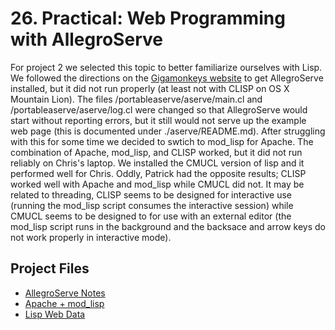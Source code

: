 # 26. Practical: Web Programming with AllegroServe
For project 2 we selected this topic to better familiarize ourselves with Lisp. We followed the directions on the [Gigamonkeys website](http://www.gigamonkeys.com/book/practical-web-programming-with-allegroserve.html) to get AllegroServe installed, but it did not run properly (at least not with CLISP on OS X Mountain Lion). The files /portableaserve/aserve/main.cl and /portableaserve/aserve/log.cl were changed so that AllegroServe would start without reporting errors, but it still would not serve up the example web page (this is documented under ./aserve/README.md). After struggling with this for some time we decided to swtich to mod_lisp for Apache. The combination of Apache, mod_lisp, and CLISP worked, but it did not run reliably on Chris's laptop. We installed the CMUCL version of lisp and it performed well for Chris. Oddly, Patrick had the opposite results; CLISP worked well with Apache and mod_lisp while CMUCL did not. It may be related to threading, CLISP seems to be designed for interactive use (running the mod_lisp script consumes the interactive session) while CMUCL seems to be designed to for use with an external editor (the mod_lisp script runs in the background and the backsace and arrow keys do not work properly in interactive mode).

## Project Files
* [AllegroServe Notes](./aserve/README.md)
* [Apache + mod_lisp](./mod_lisp/README.md)
* [Lisp Web Data](./www/index.lisp)